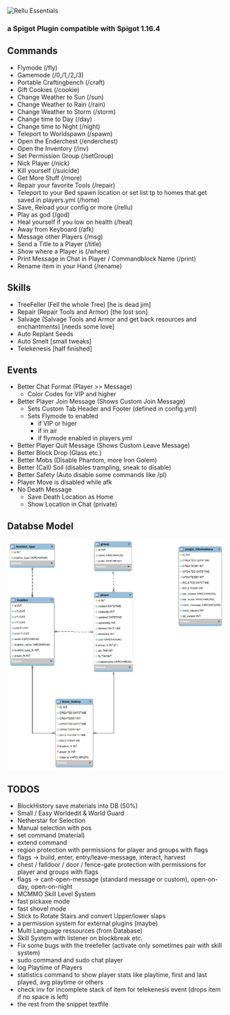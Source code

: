 ![Rellu Essentials](https://img.relluem94.de/logos/relluessentials.png)

### a Spigot Plugin compatible with Spigot 1.16.4


## Commands
* Flymode (/fly)
* Gamemode (/0,/1,/2,/3)
* Portable Craftingbench (/craft)
* Gift Cookies (/cookie)
* Change Weather to Sun (/sun)
* Change Weather to Rain (/rain)
* Change Weather to Storm (/storm)
* Change time to Day (/day)
* Change time to Night (/night)
* Teleport to Worldspawn (/spawn)
* Open the Enderchest (/enderchest)
* Open the Inventory (/inv)
* Set Permission Group (/setGroup)
* Nick Player (/nick)
* Kill yourself (/suicide)
* Get More Stuff (/more)
* Repair your favorite Tools (/repair)
* Teleport to your Bed spawn location or set list tp to homes that get saved in players.yml (/home)
* Save, Reload your config or more (/rellu)
* Play as god (/god)
* Heal yourself if you low on health (/heal)
* Away from Keyboard (/afk)
* Message other Players (/msg)
* Send a Title to a Player (/title)
* Show where a Player is (/where)
* Print Message in Chat in Player / Commandblock Name (/print)
* Rename item in your Hand (/rename)


## Skills
* TreeFeller (Fell the whole Tree) [he is dead jim]
* Repair (Repair Tools and Armor) [the lost son]
* Salvage (Salvage Tools and Armor and get back resources and enchantments) [needs some love]
* Auto Replant Seeds
* Auto Smelt  [small tweaks]
* Telekenesis [half finished]


## Events
* Better Chat Format (Player >> Message)
    * Color Codes for VIP and higher
* Better Player Join Message (Shows Custom Join Message)
  * Sets Custom Tab Header and Footer (defined in config.yml)
  * Sets Flymode to enabled 
    * if VIP or higer 
    * if in air
    * if flymode enabled in players.yml
* Better Player Quit Message (Shows Custom Leave Message)
* Better Block Drop (Glass etc.)
* Better Mobs (Disable Phantom, more Iron Golem)
* Better (Call) Soil (disables trampling, sneak to disable)
* Better Safety (Auto disable some commands like /pl)
* Player Move is disabled while afk
* No Death Message
  * Save Death Location as Home
  * Show Location in Chat (private)


## Databse Model
![Database Model](https://raw.githubusercontent.com/Relluem94/RelluEssentials/RE-14/db_model.png)


## TODOS
* BlockHistory save materials into DB (50%)
* Small / Easy Worldedit & World Guard
* Netherstar for Selection
* Manual selection with pos
* set command (material)
* extend command
* region protection with permissions for player and groups with flags
* flags -> build, enter, entry/leave-message, interact, harvest
* chest / falldoor / door / fence-gate protection with permissions for player and groups with flags
* flags -> cant-open-message (standard message or custom), open-on-day, open-on-night
* MCMMO Skill Level System
* fast pickaxe mode
* fast shovel mode
* Stick to Rotate Stairs and convert Upper/lower slaps
* a permission system for external plugins (maybe)
* Multi Language ressources (from Database)
* Skill System with listener on blockbreak etc.
* Fix some bugs with the treefeller (activate only sometimes pair with skill system)
* sudo command and sudo chat player 
* log Playtime of Players
* statistics command to show player stats like playtime, first and last played, avg playtime or others
* check inv for incomplete stack of item for telekenesis event (drops item if no space is left)
* the rest from the snippet textfile

